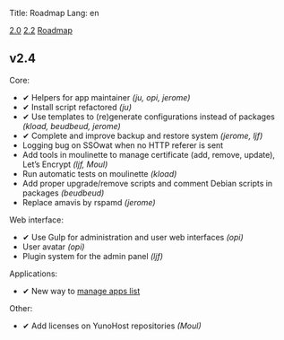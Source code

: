 Title: Roadmap
Lang: en

<a class="btn btn-lg btn-default" href="/changelog_2_0_en">2.0</a> <a class="btn btn-lg btn-default" href="/changelog_2_2_en">2.2</a> <a class="btn btn-lg btn-default" href="/roadmap_en">Roadmap</a>

## v2.4
Core:
* ✔ Helpers for app maintainer *(ju, opi, jerome)*
* ✔ Install script refactored *(ju)*
* ✔ Use templates to (re)generate configurations instead of packages *(kload, beudbeud, jerome)*
* ✔ Complete and improve backup and restore system *(jerome, ljf)*
* Logging bug on SSOwat when no HTTP referer is sent
* Add tools in moulinette to manage certificate (add, remove, update), Let’s Encrypt *(ljf, Moul)*
* Run automatic tests on moulinette *(kload)*
* Add proper upgrade/remove scripts and comment Debian scripts in packages *(beudbeud)*
* Replace amavis by rspamd *(jerome)*

Web interface:
* ✔ Use Gulp for administration and user web interfaces *(opi)*
* User avatar *(opi)*
* Plugin system for the admin panel *(ljf)*

Applications:
* ✔ New way to [manage apps list](http://github.com/YunoHost/apps)

Other:
* ✔ Add licenses on YunoHost repositories *(Moul)*
